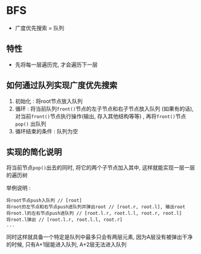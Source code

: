 # BFS

- 广度优先搜索  = 队列

## 特性

- 先将每一层遍历完, 才会遍历下一层

## 如何通过队列实现广度优先搜索

1. 初始化 : 将root节点放入队列
2. 循环 : 将当前队列`front()`节点的左子节点和右子节点放入队列 (如果有的话), 对当前`front()`节点执行操作(输出, 存入其他结构等等) , 再将`front()`节点`pop()` 出队列
3. 循环结束的条件 : 队列为空

## 实现的简化说明

将当前节点`pop()`出去的同时, 将它的两个子节点加入其中, 这样就能实现一层一层的遍历树

举例说明 :

```
将root节点push入队列 // [root]
将root的左节点和右节点push进队列并弹出root // [root.r, root.l], 输出root
将root.l的左右节点push进队列 // [root.l.r, root.l.l, root.r, root.l]
将root.l弹出 // [root.l.r, root.l.l, root.r]
...
```

同时这样就具备一个特定是队列中最多只会有两层元素, 因为A层没有被弹出干净的时候, 只有A+1层能进入队列, A+2层无法进入队列

